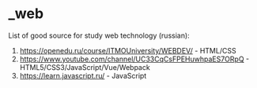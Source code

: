 # _web
 
List of good source for study web technology (russian):

1. https://openedu.ru/course/ITMOUniversity/WEBDEV/ - HTML/CSS
2. https://www.youtube.com/channel/UC33CqCsFPEHuwhpaES7ORpQ - HTML5/CSS3/JavaScript/Vue/Webpack
3. https://learn.javascript.ru/ - JavaScript
